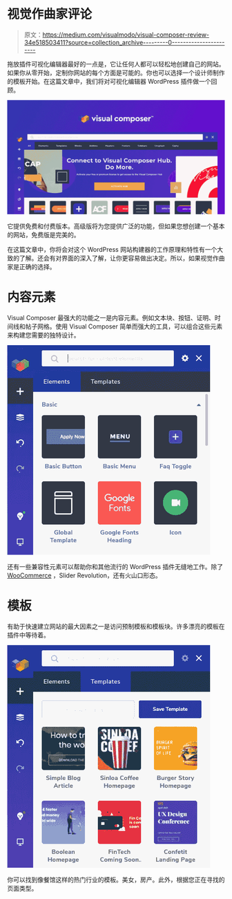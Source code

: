 # 视觉作曲家评论

> 原文：<https://medium.com/visualmodo/visual-composer-review-34e518503411?source=collection_archive---------0----------------------->

拖放插件可视化编辑器最好的一点是，它让任何人都可以轻松地创建自己的网站。如果你从零开始，定制你网站的每个方面是可能的。你也可以选择一个设计师制作的模板开始。在这篇文章中，我们将对可视化编辑器 WordPress 插件做一个回顾。

![](img/21ee39da84753be1cbfa5299fe260135.png)

它提供免费和付费版本。高级版将为您提供广泛的功能，但如果您想创建一个基本的网站，免费版是完美的。

在这篇文章中，你将会对这个 WordPress 网站构建器的工作原理和特性有一个大致的了解。还会有对界面的深入了解，让你更容易做出决定。所以，如果视觉作曲家是正确的选择。

# 内容元素

Visual Composer 最强大的功能之一是内容元素。例如文本块、按钮、证明、时间线和帖子网格。使用 Visual Composer 简单而强大的工具，可以组合这些元素来构建您需要的独特设计。

![](img/a60cba6cd91ba75667630679389ca0e6.png)

还有一些兼容性元素可以帮助你和其他流行的 WordPress 插件无缝地工作。除了 [WooCommerce](https://visualmodo.com/seller-woocommerce-wordpress-theme/) ，Slider Revolution，还有火山口形态。

# 模板

有助于快速建立网站的最大因素之一是访问预制模板和模板块。许多漂亮的模板在插件中等待着。

![](img/94c7b63adef9b0c605fcbe4ad9406a22.png)

你可以找到像餐馆这样的热门行业的模板。美女，房产。此外，根据您正在寻找的页面类型。